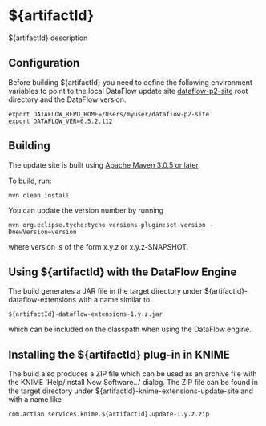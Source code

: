 # ${artifactId}

${artifactId} description

## Configuration

Before building ${artifactId} you need to define the following environment variables to point to the local DataFlow update site [dataflow-p2-site](https://github.com/ActianCorp/dataflow-p2-site) root directory and the DataFlow version.

    export DATAFLOW_REPO_HOME=/Users/myuser/dataflow-p2-site
    export DATAFLOW_VER=6.5.2.112

## Building

The update site is built using [Apache Maven 3.0.5 or later](http://maven.apache.org/).

To build, run:

    mvn clean install
    
You can update the version number by running

    mvn org.eclipse.tycho:tycho-versions-plugin:set-version -DnewVersion=version
    
where version is of the form x.y.z or x.y.z-SNAPSHOT.

## Using ${artifactId} with the DataFlow Engine

The build generates a JAR file in the target directory under ${artifactId}-dataflow-extensions with a name similar to 

    ${artifactId}-dataflow-extensions-1.y.z.jar

which can be included on the classpath when using the DataFlow engine.

## Installing the ${artifactId} plug-in in KNIME

The build also produces a ZIP file which can be used as an archive file with the KNIME 'Help/Install New Software...' dialog.
The ZIP file can be found in the target directory under ${artifactId}-knime-extensions-update-site and with a name like 


    com.actian.services.knime.${artifactId}.update-1.y.z.zip





